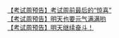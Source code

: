   
[【考试周预告】考试周前最后的“惊喜”](http://www.dianyue.me/archives/030/turrp4n3j82nn2kf/)  
[【考试周预告】明天也要元气满满哟](http://www.dianyue.me/archives/038/hjstpiful4qxwpuu/)  
[【考试周预告】明天继续奋斗！](http://www.dianyue.me/archives/041/9s7ycrj72jzknb1d/)